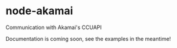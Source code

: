 node-akamai
===========

Communication with Akamai's CCUAPI

Documentation is coming soon, see the examples in the meantime!
